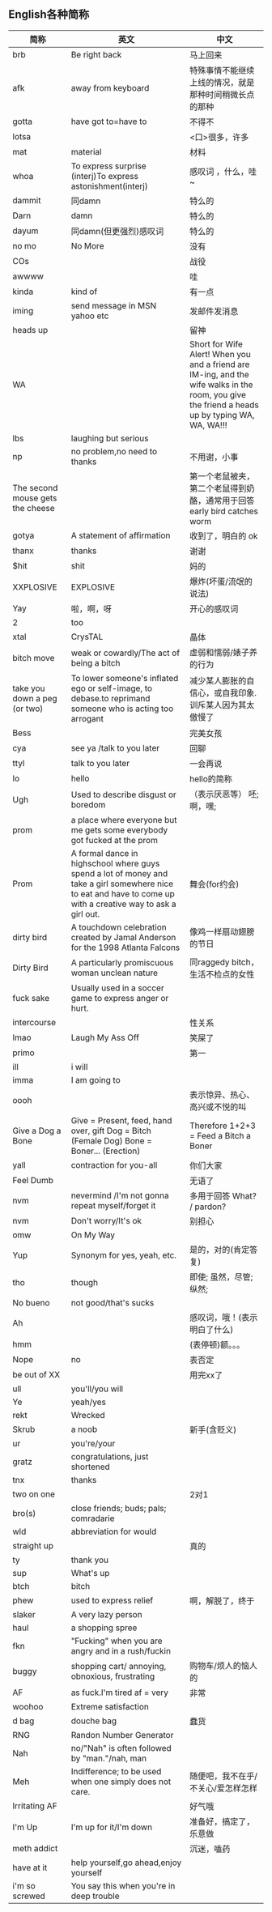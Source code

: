 ## English各种简称  
简称|英文|中文
--|--|--|
brb|Be right back|马上回来
afk|away from keyboard|特殊事情不能继续上线的情况，就是那种时间稍微长点的那种
gotta|have got to=have to|不得不
lotsa||<口>很多，许多  
mat|material|材料
whoa|To express surprise (interj)To express astonishment(interj) |感叹词 ，什么，哇~
dammit|同damn|特么的
Darn|damn|特么的
dayum|同damn(但更强烈)感叹词|特么的
no mo|No More|没有
COs|| 战役
awwww||哇
kinda|kind of|有一点
iming|send message in MSN yahoo etc|发邮件发消息
heads up||留神
WA ||Short for Wife Alert! When you and a friend are IM-ing, and the wife walks in the room, you give the friend a heads up by typing WA, WA, WA!!!
lbs|laughing but serious|
np|no problem,no need to thanks|不用谢，小事
The second mouse gets the cheese||第一个老鼠被夹，第二个老鼠得到奶酪，通常用于回答early bird catches worm
gotya|A statement of affirmation|收到了，明白的 ok
thanx|thanks|谢谢
$hit|shit|妈的
XXPLOSIVE|EXPLOSIVE|爆炸(坏蛋/流氓的说法)
Yay|啦，啊，呀|开心的感叹词
2|too|
xtal|CrysTAL|晶体
bitch move| weak or cowardly/The act of being a bitch|虚弱和懦弱/婊子养的行为
take you down a peg (or two)|To lower someone's inflated ego or self-image, to debase.to reprimand someone who is acting too arrogant|减少某人膨胀的自信心，或自我印象.训斥某人因为其太傲慢了
Bess||完美女孩
cya|see ya /talk to you later|回聊
ttyl|talk to you later|一会再说
lo|hello|hello的简称
Ugh|Used to describe disgust or boredom|（表示厌恶等） 呸; 啊，嘿;
prom|a place where everyone but me gets some everybody got fucked at the prom|
Prom|A formal dance in highschool where guys spend a lot of money and take a girl somewhere nice to eat and have to come up with a creative way to ask a girl out. |舞会(for约会)
dirty bird|A touchdown celebration created by Jamal Anderson for the 1998 Atlanta Falcons|像鸡一样扇动翅膀的节日
Dirty Bird| A particularly promiscuous woman unclean nature |同raggedy bitch，生活不检点的女性
fuck sake|Usually used in a soccer game to express anger or hurt.
intercourse||性关系
Imao|Laugh My Ass Off|笑屎了
primo||第一
ill|i will|
imma|I am going to
oooh||表示惊异、热心、高兴或不悦的叫
Give a Dog a Bone|Give = Present, feed, hand over, gift Dog = Bitch (Female Dog) Bone = Boner... (Erection)|Therefore 1+2+3 = Feed a Bitch a Boner
yall|contraction for you-all|你们大家
Feel Dumb||无语了
nvm|nevermind /I'm not gonna repeat myself/forget it|多用于回答 What? / pardon?
nvm|Don't worry/It's ok|别担心
omw|On My Way|
Yup|Synonym for yes, yeah, etc.|是的，对的(肯定答复)
tho|though|即使; 虽然，尽管; 纵然;
No bueno|not good/that's sucks|
Ah||感叹词，哦！(表示明白了什么)
hmm||(表停顿)额。。。
Nope|no |表否定
be out of XX||用完xx了
ull |you'll/you will|
Ye|yeah/yes|
rekt|Wrecked|
Skrub| a noob|新手(含贬义)
ur|you're/your
gratz|congratulations, just shortened
tnx|thanks|
two on one||2对1
bro(s)|close friends; buds; pals; comradarie|
wld|abbreviation for would|
straight up||真的
ty|thank you|
sup|What's up|
btch|bitch|
phew|used to express relief|啊，解脱了，终于
slaker|A very lazy person
haul| a shopping spree
fkn|"Fucking" when you are angry and in a rush/fuckin
buggy| shopping cart/ annoying, obnoxious, frustrating|购物车/烦人的恼人的
AF|as fuck.I'm tired af = very|非常
woohoo|Extreme satisfaction|
d bag| douche bag|蠢货
RNG|Randon Number Generator |
Nah|no/"Nah" is often followed by "man."/nah, man|
Meh|Indifference; to be used when one simply does not care.|随便吧，我不在乎/不关心/爱怎样怎样
Irritating AF||好气哦
I'm Up|I'm up for it/I'm down|准备好，搞定了，乐意做
meth addict||沉迷，嗑药
have at it|help yourself,go ahead,enjoy yourself|
i'm so screwed|You say this when you're in deep trouble|